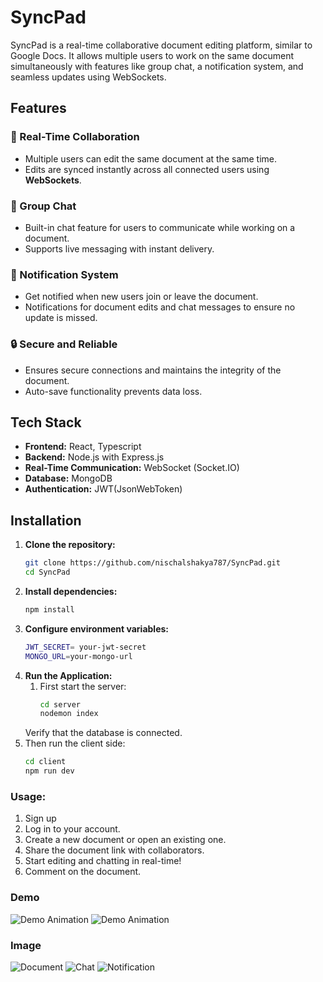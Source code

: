 # SyncPad

SyncPad is a real-time collaborative document editing platform, similar to Google Docs. It allows multiple users to work on the same document simultaneously with features like group chat, a notification system, and seamless updates using WebSockets.

## Features

### 📝 Real-Time Collaboration
- Multiple users can edit the same document at the same time.
- Edits are synced instantly across all connected users using **WebSockets**.

### 💬 Group Chat
- Built-in chat feature for users to communicate while working on a document.
- Supports live messaging with instant delivery.

### 🔔 Notification System
- Get notified when new users join or leave the document.
- Notifications for document edits and chat messages to ensure no update is missed.

### 🔒 Secure and Reliable
- Ensures secure connections and maintains the integrity of the document.
- Auto-save functionality prevents data loss.

## Tech Stack

- **Frontend:** React, Typescript
- **Backend:** Node.js with Express.js
- **Real-Time Communication:** WebSocket (Socket.IO)
- **Database:** MongoDB
- **Authentication:** JWT(JsonWebToken)

## Installation

1. **Clone the repository:**
   ```bash
   git clone https://github.com/nischalshakya787/SyncPad.git
   cd SyncPad
2. **Install dependencies:**
   ```bash
   npm install
3. **Configure environment variables:**
   ```bash
   JWT_SECRET= your-jwt-secret
   MONGO_URL=your-mongo-url
4. **Run the Application:**
   1. First start the server:
       ```bash
       cd server
       nodemon index
      ```
     Verify that the database is connected.
  2. Then run the client side:
       ```bash
       cd client
       npm run dev
       ```
### Usage:
1. Sign up 
2. Log in to your account.
3. Create a new document or open an existing one.
4. Share the document link with collaborators.
5. Start editing and chatting in real-time!
6. Comment on the document.

### Demo
![Demo Animation](./image/demo.gif)
![Demo Animation](./image/collab.gif)

### Image
![Document](./image/document.png)
![Chat](./image/group-chat.png)
![Notification](./image/notification.png)


   
